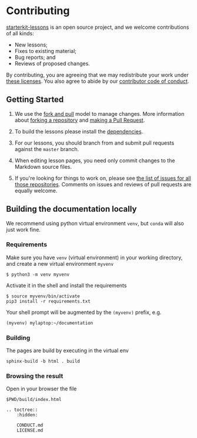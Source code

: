 # Contributing

[starterkit-lessons][repo] is an open source project, and we welcome contributions of all kinds:

* New lessons;
* Fixes to existing material;
* Bug reports; and
* Reviews of proposed changes.

By contributing, you are agreeing that we may redistribute your work under [these licenses][license].
You also agree to abide by our [contributor code of conduct][conduct].

## Getting Started

1.  We use the [fork and pull][gh-fork-pull] model to manage changes.
    More information about [forking a repository][gh-fork] and [making a Pull Request][gh-pull].

2.  To build the lessons please install the [dependencies](#dependencies).

2.  For our lessons, you should branch from and submit pull requests against the `master` branch.

3.  When editing lesson pages, you need only commit changes to the Markdown source files.

4.  If you're looking for things to work on, please see [the list of issues for all those repositories][issues].
    Comments on issues and reviews of pull requests are equally welcome.

## Building the documentation locally

We recommend using python virtual environment `venv`, but `conda` will also just work fine.

### Requirements
Make sure you have `venv` (virtual environment) in your working directory, and create a new virtual environment `myvenv`
```
$ python3 -m venv myvenv
```

Activate it in the shell and install the requirements
```
$ source myvenv/bin/activate
pip3 install -r requirements.txt
```

Your shell prompt will be augmented by the `(myvenv)` prefix, e.g.
```
(myvenv) mylaptop:~/documentation
```

### Building
The pages are build by executing in the virtual env
```shell
sphinx-build -b html . build
```

### Browsing the result
Open in your browser the file
```shell
$PWD/build/index.html
```

[conduct]: CONDUCT.md
[repo]: https://github.com/EPFL-STD/documentation
[issues]: https://github.com/EPFL-STD/
[license]: LICENSE.md
[pro-git-chapter]: http://git-scm.com/book/en/v2/GitHub-Contributing-to-a-Project
[gh-fork]: https://help.github.com/en/articles/fork-a-repo
[gh-pull]: https://help.github.com/en/articles/about-pull-requests
[gh-fork-pull]: https://reflectoring.io/github-fork-and-pull/


```{eval-rst}
.. toctree::
    :hidden:

    CONDUCT.md
    LICENSE.md
```
